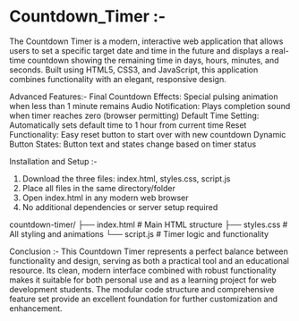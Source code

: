 # Countdown_Timer :-
The Countdown Timer is a modern, interactive web application that allows users to set a specific target date and time in the future and displays a real-time countdown showing the remaining time in days, hours, minutes, and seconds. Built using HTML5, CSS3, and JavaScript, this application combines functionality with an elegant, responsive design.

Advanced Features:-
Final Countdown Effects: Special pulsing animation when less than 1 minute remains
Audio Notification: Plays completion sound when timer reaches zero (browser permitting)
Default Time Setting: Automatically sets default time to 1 hour from current time
Reset Functionality: Easy reset button to start over with new countdown
Dynamic Button States: Button text and states change based on timer status

Installation and Setup :-
1. Download the three files: index.html, styles.css, script.js
2. Place all files in the same directory/folder
3. Open index.html in any modern web browser
4. No additional dependencies or server setup required

countdown-timer/
├── index.html      # Main HTML structure
├── styles.css      # All styling and animations
└── script.js       # Timer logic and functionality

Conclusion :-
This Countdown Timer represents a perfect balance between functionality and design, serving as both a practical tool and an educational resource. Its clean, modern interface combined with robust functionality makes it suitable for both personal use and as a learning project for web development students. The modular code structure and comprehensive feature set provide an excellent foundation for further customization and enhancement.
